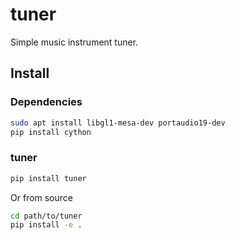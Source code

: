 # tuner
Simple music instrument tuner.


## Install

### Dependencies

```bash
sudo apt install libgl1-mesa-dev portaudio19-dev
pip install cython
```

### tuner

```bash
pip install tuner
```

Or from source

```bash
cd path/to/tuner
pip install -e .
```
